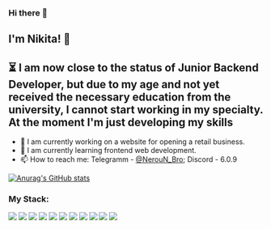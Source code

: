 ### Hi there 👋
## I'm Nikita! 👏

## ⏳ I am now close to the status of Junior Backend Developer, but due to my age and not yet received the necessary education from the university, I cannot start working in my specialty. At the moment I'm just developing my skills

- 🔭 I am currently working on a website for opening a retail business.
- 🌱 I am currently learning frontend web development.
- 📫 How to reach me: Telegramm - [@NerouN_Bro](https://t.me/NerouN_Bro); Discord - 6.0.9

[![Anurag's GitHub stats](https://github-readme-stats.vercel.app/api?username=NerouN26)](https://github.com/anuraghazra/github-readme-stats)

<h3>My Stack:</h3>
<div style="float: left;">
  <img src="https://img.shields.io/badge/HTML5-E34F26?style=for-the-badge&logo=html5&logoColor=white" />
  <img src="https://img.shields.io/badge/CSS3-1572B6?style=for-the-badge&logo=css3&logoColor=white" />
  <img src="https://img.shields.io/badge/Python-14354C?style=for-the-badge&logo=python&logoColor=white" />
  <img src="https://img.shields.io/badge/Telegram-2CA5E0?style=for-the-badge&logo=telegram&logoColor=white" />
  <img src="https://img.shields.io/badge/MySQL-00000F?style=for-the-badge&logo=mysql&logoColor=white" />
  <img src="https://img.shields.io/badge/PostgreSQL-316192?style=for-the-badge&logo=postgresql&logoColor=white" />
  <img src="https://img.shields.io/badge/PyCharm-000000.svg?&style=for-the-badge&logo=PyCharm&logoColor=white" />
  <img src="https://img.shields.io/badge/Visual_Studio_Code-0078D4?style=for-the-badge&logo=visual%20studio%20code&logoColor=white" />
  <img src="https://img.shields.io/badge/Adobe%20Photoshop-31A8FF?style=for-the-badge&logo=Adobe%20Photoshop&logoColor=black" />
  <img src="https://img.shields.io/badge/Figma-F24E1E?style=for-the-badge&logo=figma&logoColor=white" />
  <img src="https://img.shields.io/badge/Framer-black?style=for-the-badge&logo=framer&logoColor=blue" />
  
  
